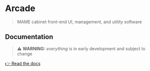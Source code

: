 # Arcade

> MAME cabinet front-end UI, management, and utility software

## Documentation

> :warning: **WARNING:** _everything_ is in early development and subject to
> change

[:point_right: Read the docs](docs/README.md)

